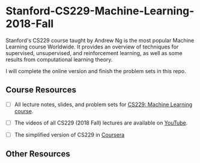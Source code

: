 # Stanford-CS229-Machine-Learning-2018-Fall

Stanford's CS229 course taught by Andrew Ng is the most popular Machine Learning course Worldwide. It provides an overview of techniques for supervised, unsupervised, and reinforcement learning, as well as some results from computational learning theory. 

I will complete the online version and finish the problem sets in this repo.

## Course Resources

- [ ] All lecture notes, slides, and problem sets for [CS229: Machine Learning course](http://cs229.stanford.edu/syllabus.html).

- [ ] The videos of all CS229 (2018 Fall) lectures are available on [YouTube](https://www.youtube.com/playlist?list=PLoROMvodv4rMiGQp3WXShtMGgzqpfVfbU).

- [ ] The simplified version of CS229 in [Coursera](https://www.coursera.org/learn/machine-learning)

## Other Resources

